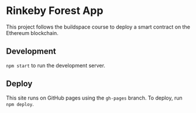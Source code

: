 # Rinkeby Forest App

This project follows the buildspace course to deploy a smart contract on the Ethereum blockchain.

## Development

`npm start` to run the development server.

## Deploy

This site runs on GitHub pages using the `gh-pages` branch. To deploy, run `npm deploy`.

